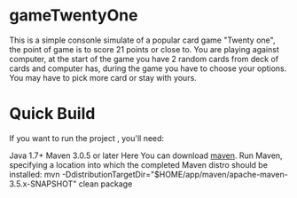# gameTwentyOne
This is a simple consonle simulate of a popular card game "Twenty one", the point of game is to score 21 points or close to.
You are playing against computer, at the start of the game you have 2 random cards from deck of cards and computer has, 
during the game you have to choose your options. You may have to pick more card or stay with yours.

# Quick Build
If you want to run the project , you'll need:

Java 1.7+
Maven 3.0.5 or later
Here You can download [maven](https://maven.apache.org/download.cgi). 
Run Maven, specifying a location into which the completed Maven distro should be installed:
mvn -DdistributionTargetDir="$HOME/app/maven/apache-maven-3.5.x-SNAPSHOT" clean package
